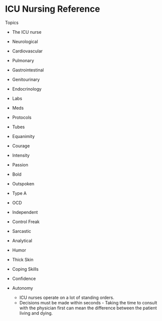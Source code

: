 # ICU Nursing Reference

Topics

- The ICU nurse
- Neurological
- Cardiovascular
- Pulmonary
- Gastrointestinal
- Genitourinary
- Endocrinology
- Labs
- Meds
- Protocols
- Tubes

- Equanimity
- Courage
- Intensity
- Passion
- Bold
- Outspoken
- Type A
- OCD
- Independent
- Control Freak
- Sarcastic
- Analytical
- Humor
- Thick Skin
- Coping Skills
- Confidence
- Autonomy
  - ICU nurses operate on a lot of standing orders.
  - Decisions must be made within seconds  - Taking the time to consult with the physician first can mean the difference between the patient living and dying.
